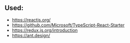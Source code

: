 
## Used:
 - https://reactjs.org/
 - https://github.com/Microsoft/TypeScript-React-Starter
 - https://redux.js.org/introduction
 - https://ant.design/
